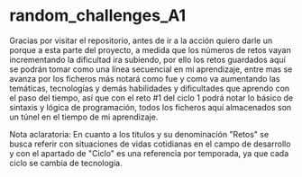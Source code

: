 # random_challenges_A1

Gracias por visitar el repositorio, antes de ir a la acción quiero darle un porque a esta parte del proyecto, a medida que los números de retos vayan incrementando la dificultad ira subiendo, por ello los retos guardados aquí se podrán tomar como una línea secuencial en mi aprendizaje, entre mas se avanza por los ficheros más notará como fue y como va aumentando las temáticas, tecnologías y demás habilidades y dificultades que aprendo con el paso del tiempo, así que con el reto #1 del ciclo 1 podrá notar lo básico de sintaxis y lógica de programación, todos los ficheros aquí almacenados son un túnel en el tiempo de mi aprendizaje. 

Nota aclaratoria: En cuanto a los titulos y su denominación "Retos" se busca referir con situaciones de vidas cotidianas en el campo de desarrollo y con el apartado de "Ciclo" es una referencia por temporada, ya que cada ciclo se cambia de tecnologia.
